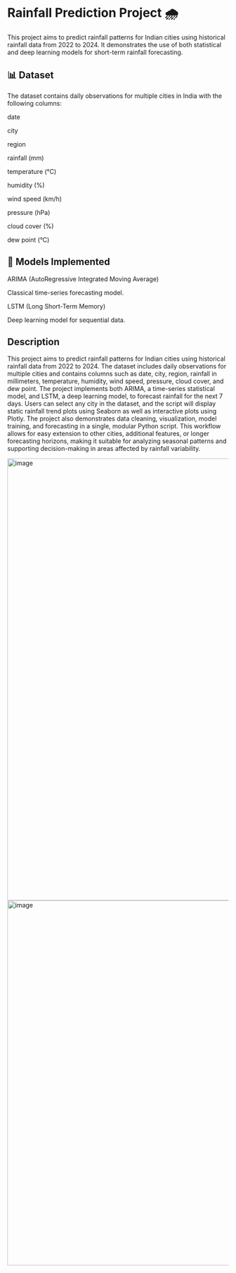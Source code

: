 # Rainfall Prediction Project 🌧️
This project aims to predict rainfall patterns for Indian cities using historical rainfall data from 2022 to 2024. It demonstrates the use of both statistical and deep learning models for short-term rainfall forecasting.

## 📊 Dataset

The dataset contains daily observations for multiple cities in India with the following columns:

date

city

region

rainfall (mm)

temperature (°C)

humidity (%)

wind speed (km/h)

pressure (hPa)

cloud cover (%)

dew point (°C)

## 🧠 Models Implemented

ARIMA (AutoRegressive Integrated Moving Average)

Classical time-series forecasting model.



LSTM (Long Short-Term Memory)

Deep learning model for sequential data.

## Description
This project aims to predict rainfall patterns for Indian cities using historical rainfall data from 2022 to 2024. The dataset includes daily observations for multiple cities and contains columns such as date, city, region, rainfall in millimeters, temperature, humidity, wind speed, pressure, cloud cover, and dew point. The project implements both ARIMA, a time-series statistical model, and LSTM, a deep learning model, to forecast rainfall for the next 7 days. Users can select any city in the dataset, and the script will display static rainfall trend plots using Seaborn as well as interactive plots using Plotly. The project also demonstrates data cleaning, visualization, model training, and forecasting in a single, modular Python script. This workflow allows for easy extension to other cities, additional features, or longer forecasting horizons, making it suitable for analyzing seasonal patterns and supporting decision-making in areas affected by rainfall variability.

<img width="1897" height="1004" alt="image" src="https://github.com/user-attachments/assets/bd0abc10-13d4-4944-891a-4b58a8931339" />

<img width="1481" height="829" alt="image" src="https://github.com/user-attachments/assets/2d3f255e-02f2-4d13-af3a-bf762ffc735d" />



